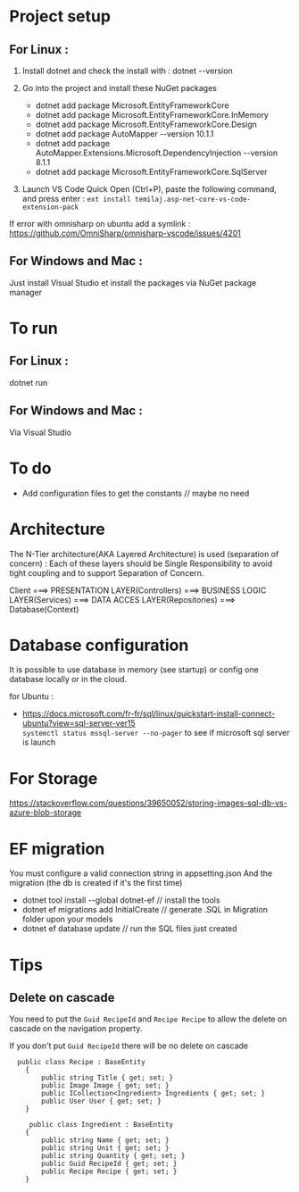 # Project setup
## For Linux : 
1) Install dotnet and check the install with :  dotnet --version
2) Go into the project and install these NuGet packages
    - dotnet add package Microsoft.EntityFrameworkCore
    - dotnet add package Microsoft.EntityFrameworkCore.InMemory
    - dotnet add package Microsoft.EntityFrameworkCore.Design
    - dotnet add package AutoMapper --version 10.1.1
    - dotnet add package AutoMapper.Extensions.Microsoft.DependencyInjection --version 8.1.1
    - dotnet add package  Microsoft.EntityFrameworkCore.SqlServer

3) Launch VS Code Quick Open (Ctrl+P), paste the following command, and press enter : 
```ext install temilaj.asp-net-core-vs-code-extension-pack```

If error with omnisharp on ubuntu add a symlink : 
https://github.com/OmniSharp/omnisharp-vscode/issues/4201

## For Windows and Mac : 
Just install Visual Studio et install the packages via NuGet package manager

# To run

## For Linux : 
dotnet run

## For Windows and Mac : 

Via Visual Studio

# To do
- Add configuration files to get the constants // maybe no need


# Architecture
The N-Tier architecture(AKA Layered Architecture) is used (separation of concern) : 
Each of these layers should be Single Responsibility to avoid tight coupling and to support Separation of Concern.
 
Client ===> PRESENTATION LAYER(Controllers) ===> BUSINESS LOGIC LAYER(Services) ===> DATA ACCES LAYER(Repositories) ===> Database(Context)

# Database configuration 

It is possible to use database in memory (see startup) or config one database locally or in the cloud.

for Ubuntu : 
 - https://docs.microsoft.com/fr-fr/sql/linux/quickstart-install-connect-ubuntu?view=sql-server-ver15  
 `systemctl status mssql-server --no-pager` to see if microsoft sql server is launch

 # For Storage 

https://stackoverflow.com/questions/39650052/storing-images-sql-db-vs-azure-blob-storage



# EF migration 

You must configure a valid connection string in appsetting.json
And the migration (the db is created if it's the first time)

- dotnet tool install --global dotnet-ef // install the tools
- dotnet ef migrations add InitialCreate // generate .SQL in Migration folder upon your models  
- dotnet ef database update // run the SQL files just created

# Tips

## Delete on cascade 
You need to put the `Guid RecipeId` and  `Recipe Recipe` to allow the delete on cascade on the navigation property.

If you don't put `Guid RecipeId` there will be no delete on cascade


```
  public class Recipe : BaseEntity
    {
        public string Title { get; set; }
        public Image Image { get; set; }
        public ICollection<Ingredient> Ingredients { get; set; }
        public User User { get; set; }
    }

     public class Ingredient : BaseEntity
    {
        public string Name { get; set; }
        public string Unit { get; set; }
        public string Quantity { get; set; }
        public Guid RecipeId { get; set; }
        public Recipe Recipe { get; set; }
    }
```





